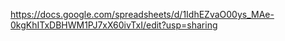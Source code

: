 https://docs.google.com/spreadsheets/d/1IdhEZvaO00ys_MAe-0kgKhITxDBHWM1PJ7xX60ivTxI/edit?usp=sharing
